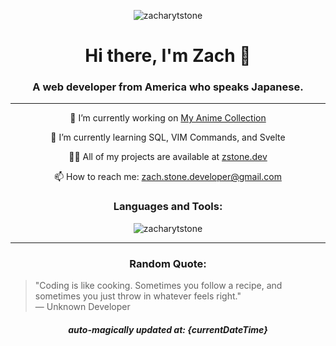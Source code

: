 <p align="center">
  <img src="https://komarev.com/ghpvc/?username=zacharytstone&label=Profile%20views&color=0e75b6&style=flat" alt="zacharytstone" />
</p>

<h1 align="center">Hi there, I'm Zach 👋</h1>
<h3 align="center">A web developer from America who speaks Japanese.</h3>

<hr/>

<p align="center">🔭 I’m currently working on <a href="https://github.com/ZacharyTStone/My-Anime-Collection">My Anime Collection</a></p>

<p align="center">🌱 I’m currently learning SQL, VIM Commands, and Svelte</p>

<p align="center">👨‍💻 All of my projects are available at <a href="https://www.zstone.dev/">zstone.dev</a></p>

<p align="center">📫 How to reach me: <a href="mailto:zach.stone.developer@gmail.com">zach.stone.developer@gmail.com</a></p>

<h3 align="center">Languages and Tools:</h3>
<!-- Add your icons here as you did before -->

<p align="center">
  <img align="center" src="https://github-readme-streak-stats.herokuapp.com/?user=zacharytstone" alt="zacharytstone" />
</p>

<hr/>

<!-- Add a Quotes section -->
<h3 align="center">Random Quote:</h3>
<blockquote>
  "Coding is like cooking. Sometimes you follow a recipe, and sometimes you just throw in whatever feels right."
  <br>— Unknown Developer
</blockquote>

<h5 align="center"> auto-magically updated at: {currentDateTime} </h5>
